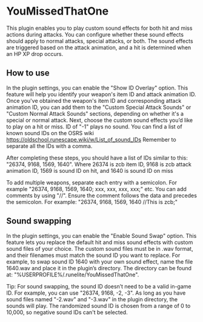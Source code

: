 # YouMissedThatOne

This plugin enables you to play custom sound effects for both hit and miss actions during attacks.
You can configure whether these sound effects should apply to normal attacks, special attacks, or both.
The sound effects are triggered based on the attack animation, and a hit is determined when an HP XP drop occurs.

## How to use

In the plugin settings, you can enable the "Show ID Overlay" option. 
This feature will help you identify your weapon's item ID and attack animation ID.
Once you've obtained the weapon's item ID and corresponding attack animation ID, you can add them to the
"Custom Special Attack Sounds" or "Custom Normal Attack Sounds" sections, depending on whether it's a special or normal attack.
Next, choose the custom sound effects you’d like to play on a hit or miss. ID of "-1" plays no sound.
You can find a list of known sound IDs on the OSRS wiki https://oldschool.runescape.wiki/w/List_of_sound_IDs
Remember to separate all the IDs with a comma.

After completing these steps, you should have a list of IDs similar to this: "26374, 9168, 1569, 1640".
Where 26374 is zcb item ID, 9168 is zcb attack animation ID, 1569 is sound ID on hit, and 1640 is sound ID on miss

To add multiple weapons, separate each entry with a semicolon. For example "26374, 9168, 1569, 1640; xxx, xxx, xxx, xxx;" etc.
You can add comments by using "//". Ensure the comment follows the data and precedes the semicolon. For example: "26374, 9168, 1569, 1640 //This is zcb;"

## Sound swapping

In the plugin settings, you can enable the "Enable Sound Swap" option. 
This feature lets you replace the default hit and miss sound effects with custom sound files of your choice.
The custom sound files must be in .wav format, and their filenames must match the sound ID you want to replace. 
For example, to swap sound ID 1640 with your own sound effect, name the file 1640.wav and place it in the plugin’s directory.
The directory can be found at: "%USERPROFILE%/.runelite/YouMissedThatOne".

Tip: For sound swapping, the sound ID doesn’t need to be a valid in-game ID. For example, you can use "26374, 9168, -2, -3".
As long as you have sound files named "-2.wav" and "-3.wav" in the plugin directory, the sounds will play.
The randomized sound ID is chosen from a range of 0 to 10,000, so negative sound IDs can't be selected.
